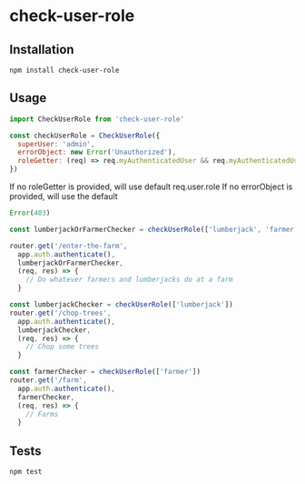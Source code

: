 check-user-role
=========



## Installation

  `npm install check-user-role`

## Usage

  ```js
  import CheckUserRole from 'check-user-role'

  const checkUserRole = CheckUserRole({
    superUser: 'admin',
    errorObject: new Error('Unauthorized'),
    roleGetter: (req) => req.myAuthenticatedUser && req.myAuthenticatedUser.role,
  })
  ```

  If no roleGetter is provided, will use default req.user.role
  If no errorObject is provided, will use the default
  ```js
  Error(403)
  ```

  ```js
  const lumberjackOrFarmerChecker = checkUserRole(['lumberjack', 'farmer'])

  router.get('/enter-the-farm',
    app.auth.authenticate(),
    lumberjackOrFarmerChecker,
    (req, res) => {
      // Do whatever farmers and lumberjacks do at a farm
    }
  ```

  ```js
  const lumberjackChecker = checkUserRole(['lumberjack'])
  router.get('/chop-trees',
    app.auth.authenticate(),
    lumberjackChecker,
    (req, res) => {
      // Chop some trees
    }
  ```

  ```js
  const farmerChecker = checkUserRole(['farmer'])
  router.get('/farm',
    app.auth.authenticate(),
    farmerChecker,
    (req, res) => {
      // Farms
    }
  ```

## Tests

  `npm test`
